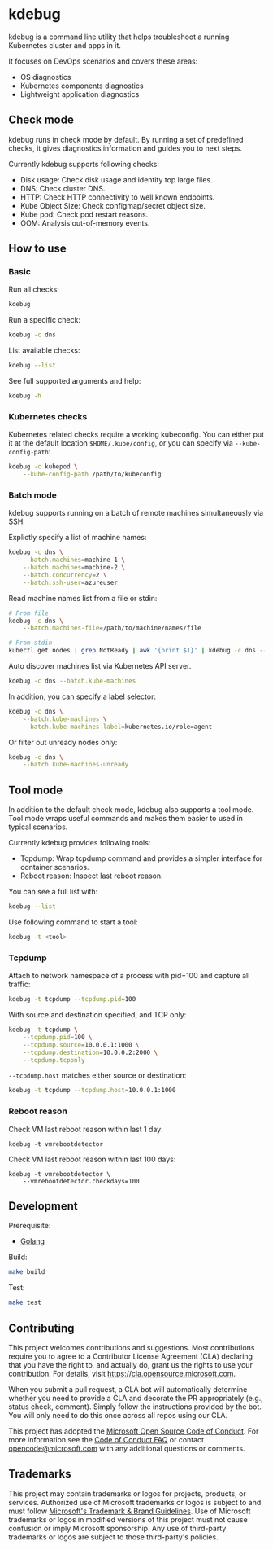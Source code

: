 # kdebug

kdebug is a command line utility that helps troubleshoot a running Kubernetes cluster and apps in it.

It focuses on DevOps scenarios and covers these areas:

* OS diagnostics
* Kubernetes components diagnostics
* Lightweight application diagnostics

## Check mode

kdebug runs in check mode by default.
By running a set of predefined checks, it gives diagnostics information and guides you to next steps.

Currently kdebug supports following checks:

* Disk usage: Check disk usage and identity top large files.
* DNS: Check cluster DNS.
* HTTP: Check HTTP connectivity to well known endpoints.
* Kube Object Size: Check configmap/secret object size.
* Kube pod: Check pod restart reasons.
* OOM: Analysis out-of-memory events.

## How to use

### Basic

Run all checks:

```bash
kdebug
```

Run a specific check:

```bash
kdebug -c dns
```

List available checks:

```bash
kdebug --list
```

See full supported arguments and help:

```bash
kdebug -h
```

### Kubernetes checks

Kubernetes related checks require a working kubeconfig. You can either put it at the default location `$HOME/.kube/config`, or you can specify via `--kube-config-path`:

```bash
kdebug -c kubepod \
    --kube-config-path /path/to/kubeconfig
```

### Batch mode

kdebug supports running on a batch of remote machines simultaneously via SSH.

Explictly specify a list of machine names:

```bash
kdebug -c dns \
    --batch.machines=machine-1 \
    --batch.machines=machine-2 \
    --batch.concurrency=2 \
    --batch.ssh-user=azureuser
```

Read machine names list from a file or stdin:

```bash
# From file
kdebug -c dns \
    --batch.machines-file=/path/to/machine/names/file

# From stdin
kubectl get nodes | grep NotReady | awk '{print $1}' | kdebug -c dns --batch.machines-file=-
```

Auto discover machines list via Kubernetes API server.

```bash
kdebug -c dns --batch.kube-machines
```

In addition, you can specify a label selector:

```bash
kdebug -c dns \
    --batch.kube-machines \
    --batch.kube-machines-label=kubernetes.io/role=agent
```

Or filter out unready nodes only:

```bash
kdebug -c dns \
    --batch.kube-machines-unready
```

## Tool mode

In addition to the default check mode, kdebug also supports a tool mode.
Tool mode wraps useful commands and makes them easier to used in typical scenarios.


Currently kdebug provides following tools:

* Tcpdump: Wrap tcpdump command and provides a simpler interface for container scenarios.
* Reboot reason: Inspect last reboot reason.

You can see a full list with:

```bash
kdebug --list
```

Use following command to start a tool:

```bash
kdebug -t <tool>
```

### Tcpdump

Attach to network namespace of a process with pid=100 and capture all traffic:

```bash
kdebug -t tcpdump --tcpdump.pid=100
```

With source and destination specified, and TCP only:

```bash
kdebug -t tcpdump \
    --tcpdump.pid=100 \
    --tcpdump.source=10.0.0.1:1000 \
    --tcpdump.destination=10.0.0.2:2000 \
    --tcpdump.tcponly
```

`--tcpdump.host` matches either source or destination:

```bash
kdebug -t tcpdump --tcpdump.host=10.0.0.1:1000
```

### Reboot reason

Check VM last reboot reason within last 1 day:

```
kdebug -t vmrebootdetector
```

Check VM last reboot reason within last 100 days:

```
kdebug -t vmrebootdetector \
    --vmrebootdetector.checkdays=100
```

## Development

Prerequisite:

* [Golang](https://go.dev/dl/)

Build:

```bash
make build
```

Test:

```bash
make test
```

## Contributing

This project welcomes contributions and suggestions.  Most contributions require you to agree to a
Contributor License Agreement (CLA) declaring that you have the right to, and actually do, grant us
the rights to use your contribution. For details, visit https://cla.opensource.microsoft.com.

When you submit a pull request, a CLA bot will automatically determine whether you need to provide
a CLA and decorate the PR appropriately (e.g., status check, comment). Simply follow the instructions
provided by the bot. You will only need to do this once across all repos using our CLA.

This project has adopted the [Microsoft Open Source Code of Conduct](https://opensource.microsoft.com/codeofconduct/).
For more information see the [Code of Conduct FAQ](https://opensource.microsoft.com/codeofconduct/faq/) or
contact [opencode@microsoft.com](mailto:opencode@microsoft.com) with any additional questions or comments.

## Trademarks

This project may contain trademarks or logos for projects, products, or services. Authorized use of Microsoft
trademarks or logos is subject to and must follow
[Microsoft's Trademark & Brand Guidelines](https://www.microsoft.com/en-us/legal/intellectualproperty/trademarks/usage/general).
Use of Microsoft trademarks or logos in modified versions of this project must not cause confusion or imply Microsoft sponsorship.
Any use of third-party trademarks or logos are subject to those third-party's policies.
